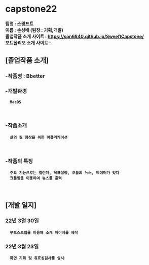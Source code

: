 # capstone22

<b>팀명 : 스윗프트 <br>
<b>이름 : 손상배 (팀장 : 기획,개발) <br>
<b>졸업작품 소개 사이트 : https://son6840.github.io/SweeftCapstone/ <br>
<b>포트폴리오 소개 사이트 : <br>

## [졸업작품 소개]

### -작품명 :  <b> Bbetter  <br>
### -개발환경 
      MacOS
  <br>

### -작품소개
      삶의 질 향상을 위한 어플리케이션
  <br>

### -작품의 특징
      주요 기능으로는 캘린더, 목표설정, 오늘의 뉴스, 타이머가 있다
      크롤링을 이용하여 뉴스를 출력
  <br>
  
## [개발 일지]
  
  ### 22년 3얼 30일
      부트스트랩을 이용해 소개 페이지를 제작
      
  ### 22년 3월 23일
      화면 기획 및 유효성검사를 실시
      

